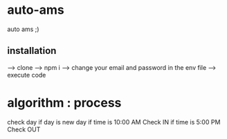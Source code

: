 # auto-ams
auto ams ;)

## installation
--> clone
--> npm i
--> change your email and password in the env file
--> execute code

# algorithm : process
check day
if day is new day
    if time is 10:00 AM
        Check IN
    if time is 5:00 PM
        Check OUT
